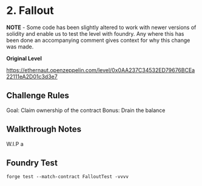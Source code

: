 # 2. Fallout

**NOTE** - Some code has been slightly altered to work with newer versions of solidity and enable us to test the level with foundry. Any where this has been done an accompanying comment gives context for why this change was made. 

**Original Level**

https://ethernaut.openzeppelin.com/level/0x0AA237C34532ED79676BCEa22111eA2D01c3d3e7

## Challenge Rules

Goal: Claim ownership of the contract
Bonus: Drain the balance

## Walkthrough Notes

W.I.P
a
## Foundry Test

```
forge test --match-contract FalloutTest -vvvv
```